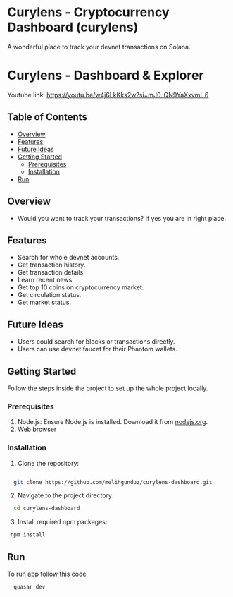 # Curylens - Cryptocurrency Dashboard (curylens)

A wonderful place to track your devnet transactions on Solana.

# Curylens - Dashboard & Explorer

Youtube link: https://youtu.be/w4j6LkKks2w?si=mJ0-QN9YaXxvmI-6

## Table of Contents

- [Overview](#overview)
- [Features](#features)
- [Future Ideas](#future-ideas)
- [Getting Started](#getting-started)
  - [Prerequisites](#prerequisites)
  - [Installation](#installation)
- [Run](#run)

## Overview
- Would you want to track your transactions? If yes you are in right place.

## Features

- Search for whole devnet accounts.
- Get transaction history.
- Get transaction details.
- Learn recent news.
- Get top 10 coins on cryptocurrency market.
- Get circulation status.
- Get market status.

## Future Ideas
- Users could search for blocks or transactions directly.
- Users can use devnet faucet for their Phantom wallets. 

## Getting Started

Follow the steps inside the project to set up the whole project locally.

### Prerequisites

1. Node.js: Ensure Node.js is installed. Download it from [nodejs.org](https://nodejs.org/).
2. Web browser

### Installation

1. Clone the repository:

```bash

  git clone https://github.com/melihgunduz/curylens-dashboard.git
```

2. Navigate to the project directory:

```bash
  cd curylens-dashboard
```

3. Install required npm packages:

```bash
 npm install
```

## Run
To run app follow this code
```bash
  quasar dev
```

